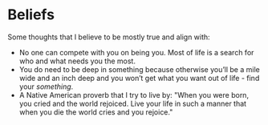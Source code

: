 # Beliefs

Some thoughts that I believe to be mostly true and align with:

- No one can compete with you on being you. Most of life is a search for who and what needs you the most.
- You do need to be deep in something because otherwise you’ll be a mile wide and an inch deep and you won’t get what you want out of life - find your _something_.
- A Native American proverb that I try to live by: "When you were born, you cried and the world rejoiced. Live your life in such a manner that when you die the world cries and you rejoice."